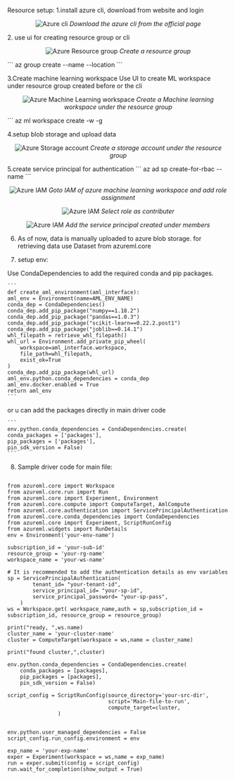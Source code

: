 Resource setup:
1.install azure cli, download from website and login
<p align = "center">
<img src = "/img/cli.PNG" title = "Azure cli">
  <em>Download the azure cli from the official page</em>
 </p>
2. use ui for creating resource group or cli
<p align = "center">
<img src = "/img/rg.PNG" title = "Azure Resource group">
  <em>Create a resource group</em>
 </p>
```
az group create --name <name> --location <loc>
```

3.Create machine learning workspace
Use UI to create ML workspace under resource group created before or the cli 
<p align = "center">
<img src = "/img/ml.PNG" title = "Azure Machine Learning workspace">
  <em>Create a Machine learning workspace under the resource group</em>
 </p>
```
az ml workspace create -w <name> -g <group-name>

4.setup blob storage and upload data
<p align = "center">
<img src = "/img/storage.PNG" title = "Azure Storage account">
  <em>Create a storage account under the resource group</em>
 </p>
5.create service principal for authentication
```
az ad sp create-for-rbac --name <service-name>
```
<p align = "center">
<img src = "/img/add_role1.PNG" title = "Azure IAM">
  <em>Goto IAM of azure machine learning workspace and add role assignment</em>
 </p>
<p align = "center">
<img src = "/img/add_role2.PNG" title = "Azure IAM">
  <em>Select role as contributer</em>
 </p>
 <p align = "center">
<img src = "/img/add_role3.PNG" title = "Azure IAM">
  <em>Add the service principal created under members</em>
 </p>

6. As of now, data is manually uploaded to azure blob storage.
for retrieving data use Dataset from azureml.core

7. setup env:

 Use CondaDependencies to add the required conda and pip packages.

    ```
    def create_aml_environment(aml_interface):
    aml_env = Environment(name=AML_ENV_NAME)
    conda_dep = CondaDependencies()
    conda_dep.add_pip_package("numpy==1.18.2")
    conda_dep.add_pip_package("pandas==1.0.3")
    conda_dep.add_pip_package("scikit-learn==0.22.2.post1")
    conda_dep.add_pip_package("joblib==0.14.1")
    whl_filepath = retrieve_whl_filepath()
    whl_url = Environment.add_private_pip_wheel(
        workspace=aml_interface.workspace,
        file_path=whl_filepath,
        exist_ok=True
    )
    conda_dep.add_pip_package(whl_url)
    aml_env.python.conda_dependencies = conda_dep
    aml_env.docker.enabled = True
    return aml_env
    ```
 or u can add the packages directly in main driver code

    ```
    env.python.conda_dependencies = CondaDependencies.create(
	conda_packages = ['packages'],
	pip_packages = ['packages'],
	pin_sdk_version = False)
    ```

8. Sample driver code for main file:

```

from azureml.core import Workspace
from azureml.core.run import Run
from azureml.core import Experiment, Environment
from azureml.core.compute import ComputeTarget, AmlCompute
from azureml.core.authentication import ServicePrincipalAuthentication
from azureml.core.conda_dependencies import CondaDependencies
from azureml.core import Experiment, ScriptRunConfig
from azureml.widgets import RunDetails
env = Environment('your-env-name')

subscription_id = 'your-sub-id'
resource_group = 'your-rg-name'
workspace_name = 'your-ws-name'

# It is recommended to add the authentication details as env variables
sp = ServicePrincipalAuthentication(
        tenant_id= "your-tenant-id",
        service_principal_id= "your-sp-id",
        service_principal_password= "your-sp-pass",
    )
ws = Workspace.get( workspace_name,auth = sp,subscription_id = subscription_id, resource_group = resource_group)

print("ready, ",ws.name)
cluster_name = 'your-cluster-name'
cluster = ComputeTarget(workspace = ws,name = cluster_name)

print("found cluster,",cluster)

env.python.conda_dependencies = CondaDependencies.create(
	conda_packages = [packages],
	pip_packages = [packages],
	pin_sdk_version = False)

script_config = ScriptRunConfig(source_directory='your-src-dir',
                                script='Main-file-to-run',
                                compute_target=cluster,
				) 


env.python.user_managed_dependencies = False
script_config.run_config.environment = env

exp_name = 'your-exp-name'
exper = Experiment(workspace = ws,name = exp_name)
run = exper.submit(config = script_config)
run.wait_for_completion(show_output = True)

```